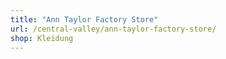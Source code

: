 ```yaml
---
title: "Ann Taylor Factory Store"
url: /central-valley/ann-taylor-factory-store/
shop: Kleidung
---
```

